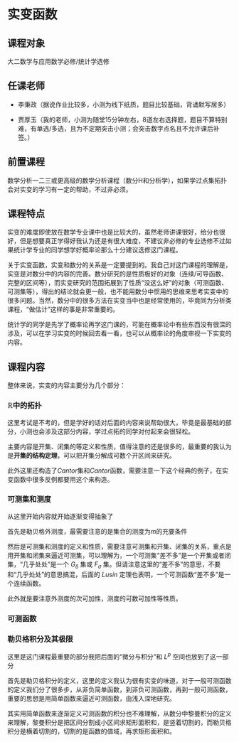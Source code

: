 # 实变函数
## 课程对象
大二数学与应用数学必修/统计学选修
## 任课老师
- 李秉政（据说作业比较多，小测为线下纸质，题目比较基础，背诵默写居多）

- 贾厚玉（我的老师，小测为随堂15分钟左右，8道左右选择题，题目不算特别难，有单选/多选，且为不定期突击小测；会突击数字点名且不允许课后补签。）
## 前置课程
数学分析一二三或更高级的数学分析课程（数分H和分析学），如果学过点集拓扑会对实变的学习有一定的帮助，不过非必须。
## 课程特点
实变的难度即使放在数学专业课中也是比较大的，虽然老师讲课很好，给分也很好，但是想要真正学得好我认为还是有很大难度，不建议非必修的专业选修不过如果统计学专业的同学想学好概率论那么十分建议选修这门课程。

关于实变函数，实变和数分的关系是一定要提到的。我自己对这门课程的理解是，实变是对数分中的内容的完善。数分研究的是性质极好的对象（连续/可导函数、完整的区间等），而实变研究的范围拓展到了性质“没这么好”的对象（可测函数、可测集等），得出的结论就会更一般，也不能用数分中惯用的思维来思考实变中的很多问题。当然，数分中的很多方法在实变当中也是经常使用的，毕竟同为分析类课程，“做估计”这样的事是非常重要的。

统计学的同学是先学了概率论再学这门课的，可能在概率论中有些东西没有很深的涉及，可以在学习实变的时候回去看一看，也可以从概率论的角度审视一下实变的内容。
## 课程内容
整体来说，实变的内容主要分为几个部分：

### **ℝ中的拓扑**
这里考试是不考的，但是学好的话对后面的内容来说帮助很大，毕竟是最基础的部分，小测也会涉及这部分内容，学过点拓的同学对付起来会很轻松。

主要内容是开集、闭集的等定义和性质，值得注意的还是很多的，最重要的我认为是**开集的结构定理**，可以把开集分解成可数个开区间来研究。

此外这里还构造了$Cantor$集和$Cantor$函数，需要注意一下这个经典的例子，在实变函数中很多反例都要用这个来构造。
### **可测集和测度**
从这里开始内容就开始逐渐变得抽象了

首先是勒贝格外测度，最需要注意的是集合的测度为$m$的充要条件

然后是可测集和测度的定义和性质，需要注意可测集和开集、闭集的关系，重点是用开集和闭集来逼近可测集，可以理解为，一个可测集“差不多”是一个开集或者闭集，“几乎处处”是一个 $G_\delta$ 集或 $F_\sigma$ 集。但请注意这里的“差不多”的意思，不要和“几乎处处”的意思搞混，后面的 $Lusin$ 定理也表明，一个可测函数“差不多”是一个连续函数。

此外就是要注意外测度的次可加性，测度的可数可加性等性质。
###  **可测函数**

### **勒贝格积分及其极限**
这里是这门课程最重要的部分我把后面的“微分与积分”和 $L^p$ 空间也放到了这一部分

首先是勒贝格积分的定义，这里的定义我认为很有实变的味道，对于一般可测函数的定义我们分了很多步，从非负简单函数，到非负可测函数，再到一般可测函数，重要的思想是用简单函数来逼近可测函数，由浅入深地研究。

其实用简单函数来逐渐定义可测函数的积分也不难理解，从数分中黎曼积分的定义来理解，黎曼积分是把区间分割成小区间求矩形面积和，是竖着切割的，而勒贝格积分是横着切割的，切割的是函数的值域，再求矩形面积和。

